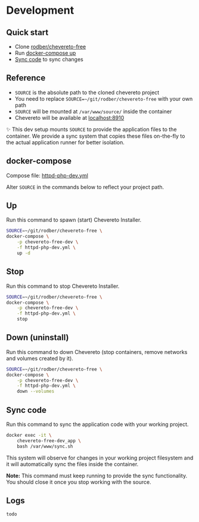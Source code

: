 # Development

## Quick start

* Clone [rodber/chevereto-free](https://github.com/rodber/chevereto-free)
* Run [docker-compose up](#up)
* [Sync code](#sync-code) to sync changes

## Reference

* `SOURCE` is the absolute path to the cloned chevereto project
* You need to replace `SOURCE=~/git/rodber/chevereto-free` with your own path
* `SOURCE` will be mounted at `/var/www/source/` inside the container
* Chevereto will be available at [localhost:8910](http://localhost:8910)

✨ This dev setup mounts `SOURCE` to provide the application files to the container. We provide a sync system that copies these files on-the-fly to the actual application runner for better isolation.

## docker-compose

Compose file: [httpd-php-dev.yml](../httpd-php-dev.yml)

Alter `SOURCE` in the commands below to reflect your project path.

## Up

Run this command to spawn (start) Chevereto Installer.

```sh
SOURCE=~/git/rodber/chevereto-free \
docker-compose \
    -p chevereto-free-dev \
    -f httpd-php-dev.yml \
    up -d
```

## Stop

Run this command to stop Chevereto Installer.

```sh
SOURCE=~/git/rodber/chevereto-free \
docker-compose \
    -p chevereto-free-dev \
    -f httpd-php-dev.yml \
    stop
```

## Down (uninstall)

Run this command to down Chevereto (stop containers, remove networks and volumes created by it).

```sh
SOURCE=~/git/rodber/chevereto-free \
docker-compose \
    -p chevereto-free-dev \
    -f httpd-php-dev.yml \
    down --volumes
```

## Sync code

Run this command to sync the application code with your working project.

```sh
docker exec -it \
    chevereto-free-dev_app \
    bash /var/www/sync.sh
```

This system will observe for changes in your working project filesystem and it will automatically sync the files inside the container.

**Note:** This command must keep running to provide the sync functionality. You should close it once you stop working with the source.

## Logs

`todo`
